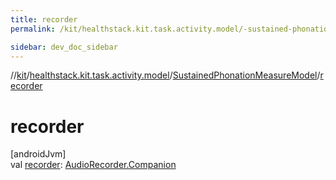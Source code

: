 ```yaml
---
title: recorder
permalink: /kit/healthstack.kit.task.activity.model/-sustained-phonation-measure-model/recorder.html

sidebar: dev_doc_sidebar
---
```

//[kit](../../../index.html)/[healthstack.kit.task.activity.model](../index.html)/[SustainedPhonationMeasureModel](index.html)/[recorder](recorder.html)



# recorder



[androidJvm]\
val [recorder](recorder.html): [AudioRecorder.Companion](../../healthstack.kit.sensor/-audio-recorder/-companion/index.html)




